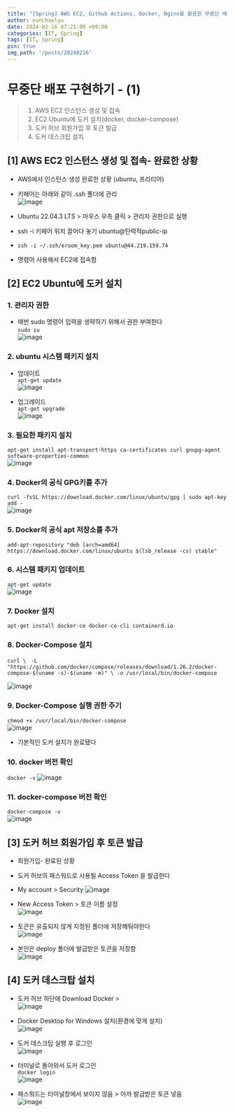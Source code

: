```yaml
---
title: "[Spring] AWS EC2, Github Actions, Docker, Nginx를 활용한 무중단 배포(1)"
author: eunchaelyu
date: 2024-02-16 07:21:00 +09:00
categories: [IT, Spring]
tags: [IT, Spring]
pin: true
img_path: '/posts/20240216'
---
```


# 무중단 배포 구현하기 - (1)     
 > 1. AWS EC2 인스턴스 생성 및 접속         
 > 2. EC2 Ubuntu에 도커 설치(docker, docker-compose)    
 > 3. 도커 허브 회원가입 후 토큰 발급 
 > 4. 도커 데스크탑 설치    

## [1] AWS EC2 인스턴스 생성 및 접속- 완료한 상황      
- AWS에서 인스턴스 생성 완료한 상황 (ubuntu, 프리티어)   
- 키페어는 아래와 같이 .ssh 폴더에 관리    
![image](https://github.com/eunchaelyu/eunchaelyu.github.io/assets/119996957/eb582e79-2dfd-457e-ac4b-32bee33320b3)    

- Ubuntu 22.04.3 LTS > 마우스 우측 클릭 > 관리자 권한으로 실행
- ssh -i 키페어 위치 끌어다 놓기 ubuntu@탄력적public-ip    
- ```ssh -i ~/.ssh/eroom_key.pem ubuntu@44.219.159.74```        
- 명령어 사용해서 EC2에 접속함

## [2] EC2 Ubuntu에 도커 설치  
### 1. 관리자 권한       
- 매번 sudo 명령어 입력을 생략하기 위해서 권한 부여한다             
```sudo su```    
![image](https://github.com/eunchaelyu/eunchaelyu.github.io/assets/119996957/237f254b-5142-4c8c-b2f4-0dc6d1a9469d)            

### 2. ubuntu 시스템 패키지 설치
- 업데이트  
```apt-get update```    
![image](https://github.com/eunchaelyu/eunchaelyu.github.io/assets/119996957/f43e3789-94d2-4597-ab30-b38162bc36db)          

- 업그레이드        
``apt-get upgrade``    
![image](https://github.com/eunchaelyu/eunchaelyu.github.io/assets/119996957/5fc7aa90-f059-4da0-a8f6-0a098ebf2e39)    

### 3. 필요한 패키지 설치    
```apt-get install apt-transport-https ca-certificates curl gnupg-agent software-properties-common```    
![image](https://github.com/eunchaelyu/eunchaelyu.github.io/assets/119996957/1552c5ef-0a24-469b-ab5c-ddedc274207c)        

### 4. Docker의 공식 GPG키를 추가        
```curl -fsSL https://download.docker.com/linux/ubuntu/gpg | sudo apt-key add -```      
![image](https://github.com/eunchaelyu/eunchaelyu.github.io/assets/119996957/4d5c7ead-fff7-4227-8ab0-c61125db57dd)    

### 5. Docker의 공식 apt 저장소를 추가    
```add-apt-repository "deb [arch=amd64] https://download.docker.com/linux/ubuntu $(lsb_release -cs) stable"```    

### 6. 시스템 패키지 업데이트    
```apt-get update```    
![image](https://github.com/eunchaelyu/eunchaelyu.github.io/assets/119996957/5e3e26bd-ca63-4d64-8ce7-f66d3c3f5b9c)    

### 7. Docker 설치    
```apt-get install docker-ce docker-ce-cli containerd.io```    

### 8. Docker-Compose 설치    
```curl \ ``` 
    ```-L "https://github.com/docker/compose/releases/download/1.26.2/docker-compose-$(uname -s)-$(uname -m)" \
    -o /usr/local/bin/docker-compose```    
    
![image](https://github.com/eunchaelyu/eunchaelyu.github.io/assets/119996957/f018ffb1-8efe-46bc-b68c-bf6a8363ee0f)    

### 9. Docker-Compose 실행 권한 주기    
```chmod +x /usr/local/bin/docker-compose```    
![image](https://github.com/eunchaelyu/eunchaelyu.github.io/assets/119996957/d2edc2a8-deb0-4d31-b338-3b4246b12f16)    

- 기본적인 도커 설치가 완료됐다    

### 10. docker 버전 확인
```docker -v```
![image](https://github.com/eunchaelyu/eunchaelyu.github.io/assets/119996957/969b9efa-221c-42fb-ac1e-9bbc50cc430f)    

### 11.  docker-compose 버전 확인    
```docker-compose -v```    
![image](https://github.com/eunchaelyu/eunchaelyu.github.io/assets/119996957/1d6b9830-d37a-4b9a-afe5-bf7cbf20a2df)


## [3] 도커 허브 회원가입 후 토큰 발급
- 회원가입- 완료된 상황
- 도커 허브의 패스워드로 사용될 Access Token 을 발급한다
- My account > Security
![image](https://github.com/eunchaelyu/eunchaelyu.github.io/assets/119996957/7be682f6-8868-4bfc-87a2-c690fae8db0e)

- New Access Token > 토큰 이름 설정         
![image](https://github.com/eunchaelyu/eunchaelyu.github.io/assets/119996957/75ed5629-0dd5-48bc-a841-fb3f8f38cb9e)    

- 토큰은 유출되지 않게 지정된 폴더에 저장해둬야한다    
![image](https://github.com/eunchaelyu/eunchaelyu.github.io/assets/119996957/8d925f73-6830-4213-8e5f-7907cd36731a)

- 본인은 deploy 폴더에 발급받은 토큰을 저장함     
![image](https://github.com/eunchaelyu/eunchaelyu.github.io/assets/119996957/8044bb17-5a68-40f3-8dee-0d600359c695)

  
## [4] 도커 데스크탑 설치        
- 도커 허브 하단에 Download Docker >         
![image](https://github.com/eunchaelyu/eunchaelyu.github.io/assets/119996957/15db1904-c6de-496f-af4e-4e1c299e0a67)    

- Docker Desktop for Windows 설치(환경에 맞게 설치)        
![image](https://github.com/eunchaelyu/eunchaelyu.github.io/assets/119996957/0cfe72d4-aa53-4b5f-9c94-51c8d9ce635a)            

- 도커 데스크탑 실행 후 로그인     
![image](https://github.com/eunchaelyu/eunchaelyu.github.io/assets/119996957/3dfae8d1-392d-4486-9e24-248d1f5962c9)    

- 터미널로 돌아와서 도커 로그인      
```docker login```      
![image](https://github.com/eunchaelyu/eunchaelyu.github.io/assets/119996957/d9be1578-f7e5-42ce-84d0-1a6523f786b7)

- 패스워드는 터미널창에서 보이지 않음 > 아까 발급받은 토큰 넣음    
![image](https://github.com/eunchaelyu/eunchaelyu.github.io/assets/119996957/769cab2c-380f-4d16-8915-7b0c312c915a)




